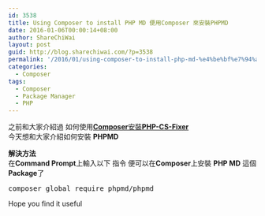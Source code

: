 ```yaml
---
id: 3538
title: Using Composer to install PHP MD 便用Composer 來安裝PHPMD
date: 2016-01-06T00:00:14+08:00
author: ShareChiWai
layout: post
guid: http://blog.sharechiwai.com/?p=3538
permalink: '/2016/01/using-composer-to-install-php-md-%e4%be%bf%e7%94%a8composer-%e4%be%86%e5%ae%89%e8%a3%9dphpmd/'
categories:
  - Composer
tags:
  - Composer
  - Package Manager
  - PHP
---
```

之前和大家介紹過 如何使用<a href="http://blog.sharechiwai.com/2016/01/composer-install-php-cs-fixer-%e5%a6%82%e4%bd%95%e4%bd%bf%e7%94%a8composer%e5%ae%89%e8%a3%9dphp-cs-fixer/" target="_blank"><strong>Composer</strong>安裝<strong>PHP-CS-Fixer</strong></a>  
今天想和大家介紹如何安裝 **PHPMD**

**解決方法**  
在**Command Prompt**上輸入以下 指令 便可以在**Composer**上安裝 **PHP MD** 這個**Package**了

<pre>composer global require phpmd/phpmd
</pre>

Hope you find it useful